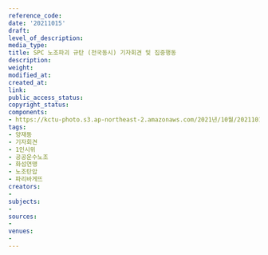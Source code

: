 ```yaml
---
reference_code: 
date: '20211015'
draft: 
level_of_description: 
media_type: 
title: SPC 노조파괴 규탄 (전국동시) 기자회견 및 집중행동
description: 
weight: 
modified_at: 
created_at: 
link: 
public_access_status: 
copyright_status: 
components:
- https://kctu-photo.s3.ap-northeast-2.amazonaws.com/2021년/10월/20211015-SPC+노조파괴+규탄+(전국동시)+기자회견+및+집중행동_양재동_기자회견_1인시위_공공운수노조_화섬연맹_노조탄압_파리바게뜨/_1D20295.jpg
tags:
- 양재동
- 기자회견
- 1인시위
- 공공운수노조
- 화섬연맹
- 노조탄압
- 파리바게뜨
creators:
- 
subjects:
- 
sources:
- 
venues:
- 
---
```

